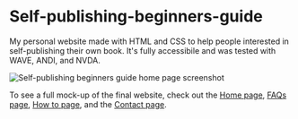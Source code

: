 # Self-publishing-beginners-guide

My personal website made with HTML and CSS to help people interested in self-publishing their own book. It's fully accessibile and was tested with WAVE, ANDI, and NVDA.

![Self-publishing beginners guide home page screenshot](https://user-images.githubusercontent.com/18154090/186458612-ac149a4c-04fa-4f3b-a1dd-30163db07132.png)

To see a full mock-up of the final website, check out the [Home page](https://github.com/KarliStites/self-publishing-beginners-guide/blob/6861319b745febb8074d090ebff4ab59488c1ffa/Self-publishing%20beginners%20guide%20page%201.pdf), [FAQs page](https://github.com/KarliStites/self-publishing-beginners-guide/blob/6861319b745febb8074d090ebff4ab59488c1ffa/Self-publishing%20beginners%20guide%20page%202.pdf), [How to page](https://github.com/KarliStites/self-publishing-beginners-guide/blob/6861319b745febb8074d090ebff4ab59488c1ffa/Self-publishing%20beginners%20guide%20page%203.pdf), and the [Contact page](https://github.com/KarliStites/self-publishing-beginners-guide/blob/6861319b745febb8074d090ebff4ab59488c1ffa/Self-publishing%20beginners%20guide%20page%204.pdf).
